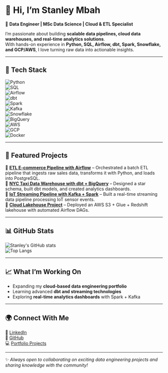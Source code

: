 # 👋 Hi, I’m Stanley Mbah  

🚀 **Data Engineer | MSc Data Science | Cloud & ETL Specialist**  

I’m passionate about building **scalable data pipelines, cloud data warehouses, and real-time analytics solutions**.  
With hands-on experience in **Python, SQL, Airflow, dbt, Spark, Snowflake, and GCP/AWS**, I love turning raw data into actionable insights.  

---

## 🔧 Tech Stack  

![Python](https://img.shields.io/badge/Python-3776AB?style=for-the-badge&logo=python&logoColor=white)  
![SQL](https://img.shields.io/badge/SQL-336791?style=for-the-badge&logo=postgresql&logoColor=white)  
![Airflow](https://img.shields.io/badge/Apache%20Airflow-017CEE?style=for-the-badge&logo=apacheairflow&logoColor=white)  
![dbt](https://img.shields.io/badge/dbt-FF694B?style=for-the-badge&logo=dbt&logoColor=white)  
![Spark](https://img.shields.io/badge/Apache%20Spark-E25A1C?style=for-the-badge&logo=apachespark&logoColor=white)  
![Kafka](https://img.shields.io/badge/Apache%20Kafka-231F20?style=for-the-badge&logo=apachekafka&logoColor=white)  
![Snowflake](https://img.shields.io/badge/Snowflake-29B5E8?style=for-the-badge&logo=snowflake&logoColor=white)  
![BigQuery](https://img.shields.io/badge/BigQuery-4285F4?style=for-the-badge&logo=googlebigquery&logoColor=white)  
![AWS](https://img.shields.io/badge/AWS-FF9900?style=for-the-badge&logo=amazonaws&logoColor=white)  
![GCP](https://img.shields.io/badge/GCP-4285F4?style=for-the-badge&logo=googlecloud&logoColor=white)  
![Docker](https://img.shields.io/badge/Docker-2496ED?style=for-the-badge&logo=docker&logoColor=white)  

---

## 📌 Featured Projects  

🔹 [**ETL E-commerce Pipeline with Airflow**](#) – Orchestrated a batch ETL pipeline that ingests raw sales data, transforms it with Python, and loads into PostgreSQL.  
🔹 [**NYC Taxi Data Warehouse with dbt + BigQuery**](#) – Designed a star schema, built dbt models, and created analytics dashboards.  
🔹 [**IoT Streaming Pipeline with Kafka + Spark**](#) – Built a real-time streaming data pipeline processing IoT sensor events.  
🔹 [**Cloud Lakehouse Project**](#) – Deployed an AWS S3 + Glue + Redshift lakehouse with automated Airflow DAGs.  

---

## 📊 GitHub Stats  

![Stanley's GitHub stats](https://github-readme-stats.vercel.app/api?username=StanMest&show_icons=true&theme=tokyonight)  
![Top Langs](https://github-readme-stats.vercel.app/api/top-langs/?username=StanMest&layout=compact&theme=tokyonight)  

---

## 📈 What I’m Working On  
- Expanding my **cloud-based data engineering portfolio**  
- Learning advanced **dbt and streaming technologies**  
- Exploring **real-time analytics dashboards** with Spark + Kafka  

---

## 🌍 Connect With Me  

🔗 [LinkedIn](http://linkedin.com/in/stanley-mbah)  
📂 [GitHub](http://github.com/StanMest)  
💻 [Portfolio Projects](https://www.datacamp.com/portfolio/stanmest77)  

---

✨ *Always open to collaborating on exciting data engineering projects and sharing knowledge with the community!*  
